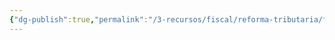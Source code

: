 ```yaml
---
{"dg-publish":true,"permalink":"/3-recursos/fiscal/reforma-tributaria/formas-de-planejamento/","dgPassFrontmatter":true,"created":"2025-08-20T20:10:40.659-03:00","updated":"2025-08-21T22:16:23.911-03:00"}
---
```





